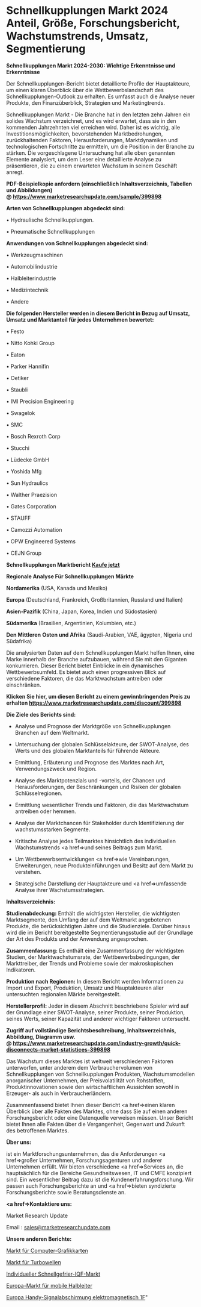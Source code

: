 # Schnellkupplungen Markt 2024 Anteil, Größe, Forschungsbericht, Wachstumstrends, Umsatz, Segmentierung

<strong>Schnellkupplungen Markt 2024-2030: Wichtige Erkenntnisse und Erkenntnisse</strong>

Der Schnellkupplungen-Bericht bietet detaillierte Profile der Hauptakteure, um einen klaren Überblick über die Wettbewerbslandschaft des Schnellkupplungen-Outlook zu erhalten. Es umfasst auch die Analyse neuer Produkte, den Finanzüberblick, Strategien und Marketingtrends.

Schnellkupplungen Markt - Die Branche hat in den letzten zehn Jahren ein solides Wachstum verzeichnet, und es wird erwartet, dass sie in den kommenden Jahrzehnten viel erreichen wird. Daher ist es wichtig, alle Investitionsmöglichkeiten, bevorstehenden Marktbedrohungen, zurückhaltenden Faktoren, Herausforderungen, Marktdynamiken und technologischen Fortschritte zu ermitteln, um die Position in der Branche zu stärken. Die vorgeschlagene Untersuchung hat alle oben genannten Elemente analysiert, um dem Leser eine detaillierte Analyse zu präsentieren, die zu einem erwarteten Wachstum in seinem Geschäft anregt.

<strong><b>PDF-Beispielkopie anfordern (einschließlich Inhaltsverzeichnis, Tabellen und Abbildungen) @ </b></strong><strong><a href=https://www.marketresearchupdate.com/sample/399898><strong>https://www.marketresearchupdate.com/sample/399898</u></a></strong></strong>

<strong>Arten von Schnellkupplungen abgedeckt sind:</strong>

• Hydraulische Schnellkupplungen.

• Pneumatische Schnellkupplungen

<strong>Anwendungen von Schnellkupplungen abgedeckt sind:</strong>

• Werkzeugmaschinen

• Automobilindustrie

• Halbleiterindustrie

• Medizintechnik

• Andere

<strong>Die folgenden Hersteller werden in diesem Bericht in Bezug auf Umsatz, Umsatz und Marktanteil für jedes Unternehmen bewertet:</strong>

• Festo

• Nitto Kohki Group

• Eaton

• Parker Hannifin

• Oetiker

• Staubli

• IMI Precision Engineering

• Swagelok

• SMC

• Bosch Rexroth Corp

• Stucchi

• Lüdecke GmbH

• Yoshida Mfg

• Sun Hydraulics

• Walther Praezision

• Gates Corporation

• STAUFF

• Camozzi Automation

• OPW Engineered Systems

• CEJN Group

<strong>Schnellkupplungen Marktbericht <a href=https://www.marketresearchupdate.com/buynow/399898>Kaufe jetzt</a></strong>

<strong>Regionale Analyse Für Schnellkupplungen Märkte</strong>

<strong>Nordamerika</strong> (USA, Kanada und Mexiko)

<strong>Europa</strong> (Deutschland, Frankreich, Großbritannien, Russland und Italien)

<strong>Asien-Pazifik</strong> (China, Japan, Korea, Indien und Südostasien)

<strong>Südamerika</strong> (Brasilien, Argentinien, Kolumbien, etc.)

<strong>Den Mittleren</strong> <strong>Osten und Afrika</strong> (Saudi-Arabien, VAE, ägypten, Nigeria und Südafrika)

Die analysierten Daten auf dem Schnellkupplungen Markt helfen Ihnen, eine Marke innerhalb der Branche aufzubauen, während Sie mit den Giganten konkurrieren. Dieser Bericht bietet Einblicke in ein dynamisches Wettbewerbsumfeld. Es bietet auch einen progressiven Blick auf verschiedene Faktoren, die das Marktwachstum antreiben oder einschränken.

<strong>Klicken Sie hier, um diesen Bericht zu einem gewinnbringenden Preis zu erhalten
</strong><strong><a href=https://www.marketresearchupdate.com/discount/399898>https://www.marketresearchupdate.com/discount/399898</b></u></strong></a>

<strong>Die Ziele des Berichts sind:</strong>

- Analyse und Prognose der Marktgröße von Schnellkupplungen Branchen auf dem Weltmarkt.

- Untersuchung der globalen Schlüsselakteure, der SWOT-Analyse, des Werts und des globalen Marktanteils für führende Akteure.

- Ermittlung, Erläuterung und Prognose des Marktes nach Art, Verwendungszweck und Region.

- Analyse des Marktpotenzials und -vorteils, der Chancen und Herausforderungen, der Beschränkungen und Risiken der globalen Schlüsselregionen.

- Ermittlung wesentlicher Trends und Faktoren, die das Marktwachstum antreiben oder hemmen.

- Analyse der Marktchancen für Stakeholder durch Identifizierung der wachstumsstarken Segmente.

- Kritische Analyse jedes Teilmarktes hinsichtlich des individuellen Wachstumstrends <a href=>und</a> seines Beitrags zum Markt.

- Um Wettbewerbsentwicklungen <a href=>wie</a> Vereinbarungen, Erweiterungen, neue Produkteinführungen und Besitz auf dem Markt zu verstehen.

- Strategische Darstellung der Hauptakteure und <a href=>umfas</a>sende Analyse ihrer Wachstumsstrategien.

<strong>Inhaltsverzeichnis:</strong>

<strong>Studienabdeckung:</strong> Enthält die wichtigsten Hersteller, die wichtigsten Marktsegmente, den Umfang der auf dem Weltmarkt angebotenen Produkte, die berücksichtigten Jahre und die Studienziele. Darüber hinaus wird die im Bericht bereitgestellte Segmentierungsstudie auf der Grundlage der Art des Produkts und der Anwendung angesprochen.

<strong>Zusammenfassung:</strong> Es enthält eine Zusammenfassung der wichtigsten Studien, der Marktwachstumsrate, der Wettbewerbsbedingungen, der Markttreiber, der Trends und Probleme sowie der makroskopischen Indikatoren.

<strong>Produktion nach Regionen:</strong> In diesem Bericht werden Informationen zu Import und Export, Produktion, Umsatz und Hauptakteuren aller untersuchten regionalen Märkte bereitgestellt.

<strong>Herstellerprofil:</strong> Jeder in diesem Abschnitt beschriebene Spieler wird auf der Grundlage einer SWOT-Analyse, seiner Produkte, seiner Produktion, seines Werts, seiner Kapazität und anderer wichtiger Faktoren untersucht.

<strong><b>Zugriff auf vollständige Berichtsbeschreibung, Inhaltsverzeichnis, Abbildung, Diagramm usw. @ </b></strong><strong><a href=https://www.marketresearchupdate.com/industry-growth/quick-disconnects-market-statistices-399898>https://www.marketresearchupdate.com/industry-growth/quick-disconnects-market-statistices-399898</a></strong>

Das Wachstum dieses Marktes ist weltweit verschiedenen Faktoren unterworfen, unter anderem dem Verbrauchervolumen von Schnellkupplungen von Schnellkupplungen Produkten, Wachstumsmodellen anorganischer Unternehmen, der Preisvolatilität von Rohstoffen, Produktinnovationen sowie den wirtschaftlichen Aussichten sowohl in Erzeuger- als auch in Verbraucherländern.

Zusammenfassend bietet Ihnen dieser Bericht <a href=>einen</a> klaren Überblick über alle Fakten des Marktes, ohne dass Sie auf einen anderen Forschungsbericht oder eine Datenquelle verweisen müssen. Unser Bericht bietet Ihnen alle Fakten über die Vergangenheit, Gegenwart und Zukunft des betroffenen Marktes.

<strong>Über uns:</strong>

 ist ein Marktforschungsunternehmen, das die Anforderungen <a href=>großer</a> Unternehmen, Forschungsagenturen und anderer Unternehmen erfüllt. Wir bieten verschiedene <a href=>Services</a> an, die hauptsächlich für die Bereiche Gesundheitswesen, IT und CMFE konzipiert sind. Ein wesentlicher Beitrag dazu ist die Kundenerfahrungsforschung. Wir passen auch Forschungsberichte an und <a href=>bieten</a> syndizierte Forschungsberichte sowie Beratungsdienste an.

<strong><a href=>Kontaktiere uns:</a></strong>

Market Research Update

Email : sales@marketresearchupdate.com

<strong>Unsere anderen Berichte:</strong>

<a href=https://www.linkedin.com/pulse/computer-graphics-card-market-size-growth-set>Markt für Computer-Grafikkarten</a>

<a href=https://www.linkedin.com/pulse/turboshafts-market-opportunities-stay-ahead-game>Markt für Turbowellen</a>

<a href=https://www.linkedin.com/pulse/individual-quick-freezing-iqf-market-analysis>Individueller Schnellgefrier-IQF-Markt</a>

<a href=https://www.linkedin.com/pulse/europe-mobile-semiconductors-market-2023-pointing>Europa-Markt für mobile Halbleiter</a>

<a href=https://www.linkedin.com/pulse/europe-cell-phone-signal-shielding-electromagnetic-1f>Europa Handy-Signalabschirmung elektromagnetisch 1F</a>"
